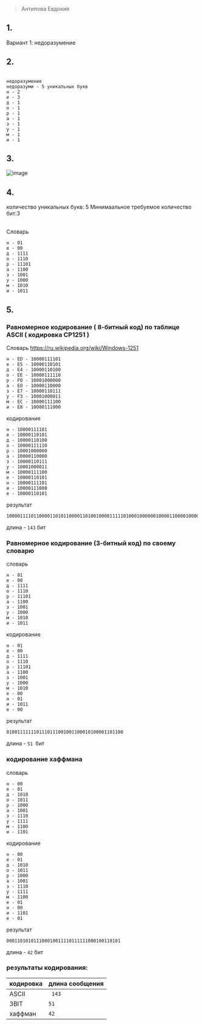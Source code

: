 > Антипова Евдокия
>
## 1.
Вариант 1: недоразумение
## 2.
```

недоразумение
недоразуми - 5 уникальных букв
н - 2
е - 3
д - 1
о - 1
р - 1
а - 1
з - 1
у - 1
м - 1
и - 1
```
## 3.
![image](https://github.com/user-attachments/assets/7f249ed6-84fa-4160-8e6e-60d714fb59cc)

## 4.
количество уникальных букв: 5 Минимаальное требуемое количество бит:3 

<br> Словарь
```
н - 01
е - 00
д - 1111
о - 1110
р - 11101
а - 1100
з - 1001
у - 1000
м - 1010
и - 1011
```
## 5.
### Равномерное кодирование ( 8-битный код) по таблице ASCII ( кодировка CP1251 )

Словарь
https://ru.wikipedia.org/wiki/Windows-1251
```
н - ED - 10000111101
е - E5 - 10000110101
д - E4 - 10000110100
о - EE - 10000111110
р - F0 - 10001000000
а - EO - 10000110000
з - E7 - 10000110111
у - F3 - 10001000011
м - EC - 10000111100
и - E8 - 10000111000
```
кодирование
```
н - 10000111101
е - 10000110101
д - 10000110100
о - 10000111110
р - 10001000000
а - 10000110000
з - 10000110111
у - 10001000011
м - 10000111100
е - 10000110101
н - 10000111101
и - 10000111000
е - 10000110101
```
результат
```
10000111101100001101011000011010010000111110100010000001000011000010000110111100010000111000011110010000110101100001111011000011100010000110101
```
длина - ```143``` бит

### Равномерное кодирование (3-битный код) по своему словарю

словарь
```
н - 01
е - 00
д - 1111
о - 1110
р - 11101
а - 1100
з - 1001
у - 1000
м - 1010
и - 1011
```
кодирование

```
н - 01
е - 00
д - 1111
о - 1110
р - 11101
а - 1100
з - 1001
у - 1000
м - 1010
е - 00
н - 01
и - 1011
е - 00
```
результат
```
0100111111101110111001001100010100001101100
```

длина - ```51 ```бит

### кодирование хаффмана

словарь

```
н - 00
е - 01
д - 1010
о - 1011
р - 1000
а - 1001
з - 1110
у - 1111
м - 1100
и - 1101
```

кодирование
```
н - 00
е - 01
д - 1010
о - 1011
р - 1000
а - 1001
з - 1110
у - 1111
м - 1100
е - 01
н - 00
и - 1101
е - 01
```

результат
```
000110101011100010011110111111000100110101
```
длина - ```42``` бит

### результаты кодирования:
| кодировка | длина сообщения|
|-----------|----------------|
| ASCII     | ` 143`         |
| 3BIT      | `51`           |
| хаффман   | ` 42 `         |
